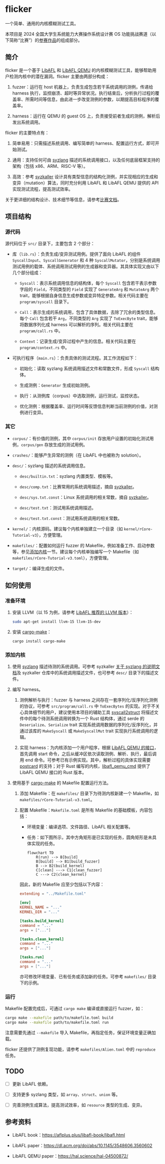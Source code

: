 # flicker

一个简单、通用的内核模糊测试工具。

本项目是 2024 全国大学生系统能力大赛操作系统设计赛 OS 功能挑战赛道（以下简称“比赛”）的[参赛作品](https://gitlab.eduxiji.net/T202410003993297/project2210132-239820/-/tree/main)的组成部分。

## 简介

flicker 是一个基于 [LibAFL](https://github.com/AFLplusplus/LibAFL) 和 [LibAFL QEMU](https://github.com/AFLplusplus/LibAFL/tree/main/libafl_qemu) 的内核模糊测试工具，能够帮助用户检测内核中的潜在漏洞。flicker 主要由两部分构成：

1. fuzzer：运行在 host 机器上，负责生成包含若干系统调用的测例，传递给 harness 执行，监控崩溃、超时等异常状况。执行结束后，分析执行过程的覆盖率、所需时间等信息，由此进一步改变测例的参数，以期提高目标程序的覆盖率。

2. harness：运行在 QEMU 的 guest OS 上，负责接受前者生成的测例，解析后发出系统调用。

flicker 的主要特点有：

1. 简单易用：只需描述系统调用、编写简单的 harness、配置运行方式，即可开始测试。

2. 通用：支持任何可由 [syzlang](https://github.com/google/syzkaller/blob/master/docs/syscall_descriptions.md) 描述的系统调用接口，以及任何底层框架支持的架构（包括 x86、ARM、RISC-V 等）。

3. 高效：参考 [syzkaller](https://github.com/google/syzkaller/tree/master) 设计具有类型信息的结构化测例，并实现相应的生成和变异（mutation）算法，同时充分利用 LibAFL 和 LibAFL QEMU 提供的 API 实现测试流程，提高测试效率。

关于更详细的结构设计、技术细节等信息，请参考[比赛文档](https://gitlab.eduxiji.net/T202410003993297/project2210132-239820/-/blob/main/Final-2nd.md#flicker%E5%9F%BA%E4%BA%8E-libafl-%E7%9A%84%E6%A8%A1%E7%B3%8A%E6%B5%8B%E8%AF%95%E5%B7%A5%E5%85%B7)。

## 项目结构

### 源代码

源代码位于 `src/` 目录下，主要包含 2 个部分：

- 库（`lib.rs`）：负责生成/变异测试用例。提供了面向 LibAFL 的组件 `SyscallInput`、`SyscallGenerator` 和 4 种 `SyscallMutator`，分别是系统调用测试用例的载体、系统调用测试用例的生成器和变异器。其具体实现又由以下几个部分组成：

    - `Syscall`：表示系统调用信息的结构体，每个 `Syscall` 包含若干表示参数字段的 `Field`，不同类型的 `Field` 实现了 `GenerateArg` 和 `MutateArg` 两个 trait，能够根据自身信息生成参数或变异特定参数。相关代码主要在 `program/syscall` 目录下。

    - `Call`：表示生成的系统调用，包含了具体数据，去除了冗余的类型信息。每个 `Call` 包含若干 `Arg`，不同类型的 `Arg` 实现了 `ToExecByte` trait，能够将数据序列化成 harness 可以解析的序列。相关代码主要在 `program/call.rs` 中。

    - `Context`：记录生成/变异过程中产生的信息。相关代码主要在 `program/context.rs` 中。

- 可执行程序（`main.rs`）：负责具体的测试流程。其工作流程如下：

    - 初始化：读取 syzlang 系统调用描述文件和常数文件，形成 `Syscall` 结构体。

    - 生成测例：`Generator` 生成初始测例。

    - 执行：从测例库（corpus）中选取测例，运行测试，监控状态。

    - 优化测例：根据覆盖率、运行时间等反馈信息判断当前测例的价值，对测例进行变异。

### 其它

- `corpus/`：有价值的测例，其中 `corpus/init` 存放用户设置的初始化测试用例，`corpus/gen` 存放生成的测试用例。

- `crashes/`：能够产生异常的测例（在 LibAFL 中也被称为 solution）。

- `desc/`：syzlang 描述的系统调用信息。

    - `desc/builtin.txt`：syzlang 内置类型、模板等。

    - `desc/comp.txt`：比赛常用的系统调用描述，摘自 [syzkaller](https://github.com/google/syzkaller/blob/master/sys/linux/sys.txt)。

    - `desc/sys.txt.const`：Linux 系统调用的相关常数，摘自 [syzkaller](https://github.com/google/syzkaller/blob/master/sys/linux/sys.txt.const)。

    - `desc/test.txt`：测试用系统调用描述。

    - `desc/test.txt.const`：测试用系统调用的相关常数。

- `kernel/`：内核源码。建议每个内核单独建立一个目录（如 `kernel/rCore-Tutorial-v3`），方便管理。

- `makefiles/`：配置如何运行 fuzzer 的 Makefile，例如准备工作、启动参数等，参见[添加内核](#添加内核)一节。建议每个内核单独编写一个 Makefile（如 `makefiles/rCore-Tutorial-v3.toml`），方便管理。

- `target/`：编译生成的文件。

## 如何使用

### 准备环境

1. 安装 LLVM（以 15 为例，请参考 [LibAFL 推荐的 LLVM 版本](https://github.com/AFLplusplus/LibAFL#building-and-installing)）：

    ```bash
    sudo apt-get install llvm-15 llvm-15-dev
    ```

2. 安装 [cargo-make](https://github.com/sagiegurari/cargo-make)：

    ```bash
    cargo install cargo-make
    ```

### 添加内核

1. 使用 [syzlang](https://github.com/google/syzkaller/blob/master/docs/syscall_descriptions.md) 描述待测的系统调用。可参考 syzkaller [关于 syzlang 的说明文档](https://github.com/google/syzkaller/blob/master/docs/syscall_descriptions_syntax.md)及 syzkaller 仓库中的系统调用描述文件，也可参考 `desc/` 目录下的描述文件。

2. 编写 harness。

    1. 测例解析与执行：fuzzer 与 harness 之间存在一套序列化/反序列化测例的协议，可参考 `src/program/call.rs` 中 `ToExecBytes` 的实现。对于不关心具体细节的用户，建议使用本项目的辅助工具 [syscall2struct](https://github.com/nine-point-eight-p/syscall2struct) 将描述文件中的每个待测系统调用转换为一个 Rust 结构体，通过 serde 的 `Deserialize`、`Serialize` trait 实现系统调用数据的序列化/反序列化，并通过该库的 `MakeSyscall` 或 `MakeSyscallMut` trait 实现执行系统调用的逻辑。

    2. 实现 harness：为内核添加一个用户程序，根据 [LibAFL QEMU 的接口](https://github.com/AFLplusplus/LibAFL/blob/main/libafl_qemu/runtime/libafl_qemu.h)，首先调用 start 命令，之后从缓冲区依次读取测例、解析、执行，最后调用 end 命令。可参考已有示例实现。其中，解析过程的具体实现需要 [postcard](https://docs.rs/postcard/1.0.10/postcard/) 的支持；对于 Rust 编写的内核，[libafl_qemu_cmd](https://github.com/nine-point-eight-p/libafl_qemu_cmd) 提供了 LibAFL QEMU 接口的 Rust 版本。

3. 使用基于 [cargo-make](https://github.com/sagiegurari/cargo-make) 的 Makefile 配置运行方法。

    1. 添加 Makefile：在 `makefiles/` 目录下为待测内核新建一个 Makefile，如 `makefiles/rCore-Tutorial-v3.toml`。

    2. 配置 Makefile：`Makefile.toml` 是所有 Makefile 的基础模板，内容包括：

        - 环境变量：编译选项、文件路径、LibAFL 相关配置等。

        - 任务：如下图所示，其中方角矩形是已实现的任务，圆角矩形是未具体实现的任务。

            ```mermaid
            flowchart TD
                R(run) --> B[build]
                B[build] --> B1[build_fuzzer]
                B --> B2(build_kernel)
                C[clean] ---> C1[clean_fuzzer]
                C ---> C2(clean_kernel)
            ```

        因此，新的 Makefile 应至少包括以下内容：

        ```toml
        extending = "../Makefile.toml"

        [env]
        KERNEL_NAME = "..."
        KERNEL_DIR = "..."

        [tasks.build_kernel]
        command = "..."
        args = ["..."]

        [tasks.clean_kernel]
        command = "..."
        args = ["..."]

        [tasks.run]
        command = "..."
        args = ["..."]
        ```

        亦可修改环境变量、已有任务或添加新的任务。可参考 `makefiles/` 目录下的示例。

### 运行

Makefile 配置完成后，可通过 `cargo make` 编译或直接运行 fuzzer，如：

```bash
cargo make --makefile path/to/makefile.toml build
cargo make --makefile path/to/makefile.toml run
```

注意需要先通过 `--makefile` 导入 Makefile，再指定任务，保证环境变量正确加载。

flicker 还提供了测例复现功能，请参考 `makefiles/Alien.toml` 中的 `reproduce` 任务。

## TODO

- [ ] 更新 LibAFL 依赖。

- [ ] 支持更多 syzlang 类型，如 `array`、`struct`、`union` 等。

- [ ] 完善测例生成算法，提高测试效率，如 `resource` 类型的生成、变异。

## 参考资料

- LibAFL book：https://aflplus.plus/libafl-book/libafl.html

- LibAFL paper：https://dl.acm.org/doi/abs/10.1145/3548606.3560602

- LibAFL QEMU paper：https://hal.science/hal-04500872/